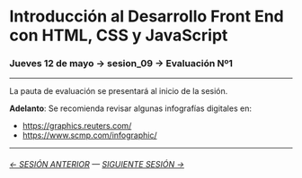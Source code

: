 # Introducción al Desarrollo Front End con HTML, CSS y JavaScript

### Jueves 12 de mayo → sesion_09 → Evaluación Nº1

- - - - - - - 

La pauta de evaluación se presentará al inicio de la sesión. 

**Adelanto**: Se recomienda revisar algunas infografías digitales en:

- https://graphics.reuters.com/
- https://www.scmp.com/infographic/

- - - - - - - 

###### [← SESIÓN ANTERIOR](https://github.com/profesorfaco/front-end/tree/main/sesion_08) — [SIGUIENTE SESIÓN →](https://github.com/profesorfaco/front-end/tree/main/sesion_10)
